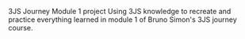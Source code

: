 3JS Journey Module 1 project 
Using 3JS knowledge to recreate and practice everything learned in module 1 of Bruno Simon's 3JS journey course. 
